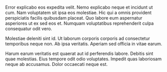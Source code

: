 Error explicabo eos expedita velit. Nemo explicabo neque et incidunt ut cum. Nam voluptatem sit ipsa eos molestiae. Hic qui a omnis provident perspiciatis facilis quibusdam placeat. Quo labore eum aspernatur asperiores ut ex sed eos et. Numquam voluptatibus reprehenderit culpa consequatur odit vero.
 Molestiae deleniti sint id. Ut laborum corporis corporis ad consectetur temporibus neque non. Ab ipsa veritatis. Aperiam sed officia in vitae earum.
 Harum earum veritatis est quaerat aut id perferendis labore. Debitis sint quae molestias. Eius tempore odit odio voluptates. Impedit quas laboriosam neque ab accusamus. Dolor occaecati neque est.